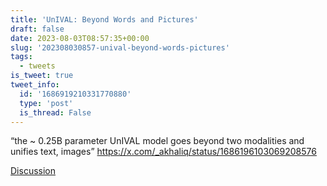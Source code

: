```yaml
---
title: 'UnIVAL: Beyond Words and Pictures'
draft: false
date: 2023-08-03T08:57:35+00:00
slug: '202308030857-unival-beyond-words-pictures'
tags:
  - tweets
is_tweet: true
tweet_info:
  id: '1686919210331770880'
  type: 'post'
  is_thread: False
---
```




“the ~ 0.25B parameter UnIVAL model goes beyond two modalities and unifies text, images” <https://x.com/_akhaliq/status/1686196103069208576>

[Discussion](https://x.com/sytelus/status/1686919210331770880)
